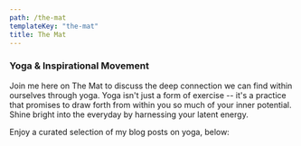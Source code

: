 ```yaml
---
path: /the-mat
templateKey: "the-mat"
title: The Mat
---
```


### Yoga & Inspirational Movement

Join me here on The Mat to discuss the deep connection we can find within ourselves through yoga. Yoga isn't just a form of exercise -- it's a practice that promises to draw forth from within you so much of your inner potential. Shine bright into the everyday by harnessing your latent energy.

Enjoy a curated selection of my blog posts on yoga, below:
